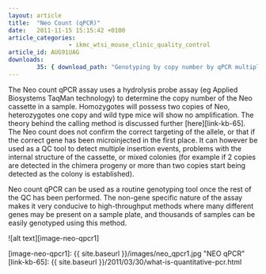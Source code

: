 ```yaml
---
layout: article
title:  "Neo Count (qPCR)"
date:   2011-11-15 15:15:42 +0100
article_categories:
                 - ikmc_wtsi_mouse_clinic_quality_control
article_id: AUG91UAG
downloads:
        35: { download_path: "Genotyping by copy number by qPCR multiplex.pdf"} 
---
```


The Neo count qPCR assay uses a hydrolysis probe assay (eg Applied Biosystems TaqMan technology) to determine the copy number of the Neo cassette in a sample. Homozygotes will possess two copies of Neo, heterozygotes one copy and wild type mice will show no amplification. The theory behind the calling method is discussed further [here][link-kb-65].
The Neo count does not confirm the correct targeting of the allele, or that if the correct gene has been microinjected in the first place. It can however be used as a QC tool to detect multiple insertion events, problems with the internal structure of the cassette, or mixed colonies (for example if 2 copies are detected in the chimera progeny or more than two copies start being detected as the colony is established).

Neo count qPCR can be used as a routine genotyping tool once the rest of the QC has been performed. The non-gene specific nature of the assay makes it very conducive to high-throughput methods where many different genes may be present on a sample plate, and thousands of samples can be easily genotyped using this method.

![alt text][image-neo-qpcr1]

[image-neo-qpcr1]: {{ site.baseurl }}/images/neo_qpcr1.jpg "NEO qPCR"
[link-kb-65]: {{ site.baseurl }}/2011/03/30/what-is-quantitative-pcr.html